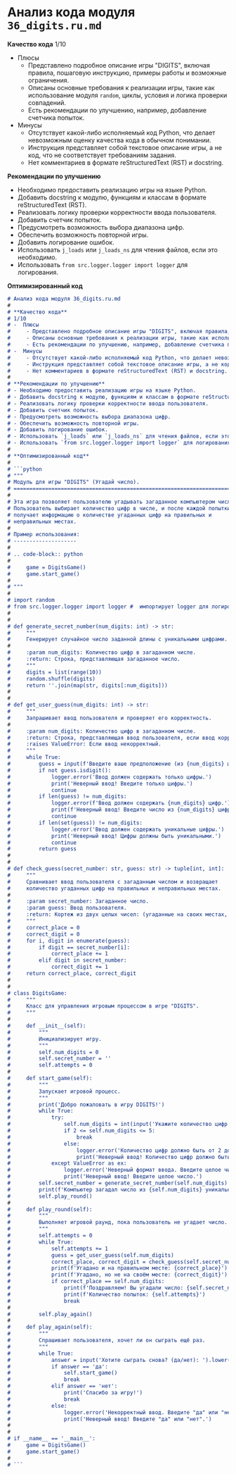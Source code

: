 # Анализ кода модуля `36_digits.ru.md`

**Качество кода**
1/10
- Плюсы
    - Представлено подробное описание игры "DIGITS", включая правила, пошаговую инструкцию, примеры работы и возможные ограничения.
    - Описаны основные требования к реализации игры, такие как использование модуля `random`, циклы, условия и логика проверки совпадений.
    - Есть рекомендации по улучшению, например, добавление счетчика попыток.
- Минусы
    - Отсутствует какой-либо исполняемый код Python, что делает невозможным оценку качества кода в обычном понимании.
    - Инструкция представляет собой текстовое описание игры, а не код, что не соответствует требованиям задания.
    - Нет комментариев в формате reStructuredText (RST) и docstring.

**Рекомендации по улучшению**
- Необходимо предоставить реализацию игры на языке Python.
- Добавить docstring к модулю, функциям и классам в формате reStructuredText (RST).
- Реализовать логику проверки корректности ввода пользователя.
- Добавить счетчик попыток.
- Предусмотреть возможность выбора диапазона цифр.
- Обеспечить возможность повторной игры.
- Добавить логирование ошибок.
- Использовать `j_loads` или `j_loads_ns` для чтения файлов, если это необходимо.
- Использовать `from src.logger.logger import logger` для логирования.

**Оптимизированный код**
```markdown
# Анализ кода модуля 36_digits.ru.md
#
# **Качество кода**
# 1/10
# -  Плюсы
#     - Представлено подробное описание игры "DIGITS", включая правила, пошаговую инструкцию, примеры работы и возможные ограничения.
#     - Описаны основные требования к реализации игры, такие как использование модуля `random`, циклы, условия и логика проверки совпадений.
#     - Есть рекомендации по улучшению, например, добавление счетчика попыток.
# -  Минусы
#     - Отсутствует какой-либо исполняемый код Python, что делает невозможным оценку качества кода в обычном понимании.
#     - Инструкция представляет собой текстовое описание игры, а не код, что не соответствует требованиям задания.
#     - Нет комментариев в формате reStructuredText (RST) и docstring.
#
# **Рекомендации по улучшению**
# - Необходимо предоставить реализацию игры на языке Python.
# - Добавить docstring к модулю, функциям и классам в формате reStructuredText (RST).
# - Реализовать логику проверки корректности ввода пользователя.
# - Добавить счетчик попыток.
# - Предусмотреть возможность выбора диапазона цифр.
# - Обеспечить возможность повторной игры.
# - Добавить логирование ошибок.
# - Использовать `j_loads` или `j_loads_ns` для чтения файлов, если это необходимо.
# - Использовать `from src.logger.logger import logger` для логирования.
#
# **Оптимизированный код**
#
# ```python
# """
# Модуль для игры "DIGITS" (Угадай число).
# =========================================================================================
#
# Эта игра позволяет пользователю угадывать загаданное компьютером число.
# Пользователь выбирает количество цифр в числе, и после каждой попытки
# получает информацию о количестве угаданных цифр на правильных и
# неправильных местах.
#
# Пример использования:
# --------------------
#
# .. code-block:: python
#
#     game = DigitsGame()
#     game.start_game()
#
# """
#
# import random
# from src.logger.logger import logger #  импортирует logger для логирования ошибок
#
#
# def generate_secret_number(num_digits: int) -> str:
#     """
#     Генерирует случайное число заданной длины с уникальными цифрами.
#
#     :param num_digits: Количество цифр в загаданном числе.
#     :return: Строка, представляющая загаданное число.
#     """
#     digits = list(range(10))
#     random.shuffle(digits)
#     return ''.join(map(str, digits[:num_digits]))
#
#
# def get_user_guess(num_digits: int) -> str:
#     """
#     Запрашивает ввод пользователя и проверяет его корректность.
#
#     :param num_digits: Количество цифр в загаданном числе.
#     :return: Строка, представляющая ввод пользователя, если ввод корректен.
#     :raises ValueError: Если ввод некорректный.
#     """
#     while True:
#         guess = input(f'Введите ваше предположение (из {num_digits} цифр): ')
#         if not guess.isdigit():
#             logger.error('Ввод должен содержать только цифры.')
#             print('Неверный ввод! Введите только цифры.')
#             continue
#         if len(guess) != num_digits:
#             logger.error(f'Ввод должен содержать {num_digits} цифр.')
#             print(f'Неверный ввод! Введите число из {num_digits} цифр.')
#             continue
#         if len(set(guess)) != num_digits:
#             logger.error('Ввод должен содержать уникальные цифры.')
#             print('Неверный ввод! Цифры должны быть уникальными.')
#             continue
#         return guess
#
#
# def check_guess(secret_number: str, guess: str) -> tuple[int, int]:
#     """
#     Сравнивает ввод пользователя с загаданным числом и возвращает
#     количество угаданных цифр на правильных и неправильных местах.
#
#     :param secret_number: Загаданное число.
#     :param guess: Ввод пользователя.
#     :return: Кортеж из двух целых чисел: (угаданные на своих местах, угаданные не на своих местах).
#     """
#     correct_place = 0
#     correct_digit = 0
#     for i, digit in enumerate(guess):
#         if digit == secret_number[i]:
#             correct_place += 1
#         elif digit in secret_number:
#             correct_digit += 1
#     return correct_place, correct_digit
#
#
# class DigitsGame:
#     """
#     Класс для управления игровым процессом в игре "DIGITS".
#     """
#
#     def __init__(self):
#         """
#         Инициализирует игру.
#         """
#         self.num_digits = 0
#         self.secret_number = ''
#         self.attempts = 0
#
#     def start_game(self):
#         """
#         Запускает игровой процесс.
#         """
#         print('Добро пожаловать в игру DIGITS!')
#         while True:
#             try:
#                 self.num_digits = int(input('Укажите количество цифр в загаданном числе (от 2 до 5): '))
#                 if 2 <= self.num_digits <= 5:
#                     break
#                 else:
#                     logger.error('Количество цифр должно быть от 2 до 5.')
#                     print('Неверный ввод! Количество цифр должно быть от 2 до 5.')
#             except ValueError as ex:
#                 logger.error('Неверный формат ввода. Введите целое число.', exc_info=ex)
#                 print('Неверный ввод! Введите целое число.')
#         self.secret_number = generate_secret_number(self.num_digits)
#         print(f'Компьютер загадал число из {self.num_digits} уникальных цифр. Попробуйте угадать!')
#         self.play_round()
#
#     def play_round(self):
#         """
#         Выполняет игровой раунд, пока пользователь не угадает число.
#         """
#         self.attempts = 0
#         while True:
#             self.attempts += 1
#             guess = get_user_guess(self.num_digits)
#             correct_place, correct_digit = check_guess(self.secret_number, guess)
#             print(f'Угадано и на правильном месте: {correct_place}')
#             print(f'Угадано, но не на своём месте: {correct_digit}')
#             if correct_place == self.num_digits:
#                 print(f'Поздравляем! Вы угадали число: {self.secret_number}')
#                 print(f'Количество попыток: {self.attempts}')
#                 break
#
#         self.play_again()
#
#     def play_again(self):
#         """
#         Спрашивает пользователя, хочет ли он сыграть ещё раз.
#         """
#         while True:
#             answer = input('Хотите сыграть снова? (да/нет): ').lower()
#             if answer == 'да':
#                 self.start_game()
#                 break
#             elif answer == 'нет':
#                 print('Спасибо за игру!')
#                 break
#             else:
#                 logger.error('Некорректный ввод. Введите "да" или "нет".')
#                 print('Неверный ввод! Введите "да" или "нет".')
#
#
# if __name__ == '__main__':
#     game = DigitsGame()
#     game.start_game()
#
# ```
```